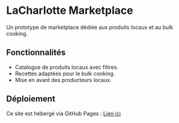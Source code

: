 # LaCharlotte Marketplace

Un prototype de marketplace dédiée aux produits locaux et au bulk cooking.

## Fonctionnalités
- Catalogue de produits locaux avec filtres.
- Recettes adaptées pour le bulk cooking.
- Mise en avant des producteurs locaux.

## Déploiement
Ce site est hébergé via GitHub Pages : [Lien ici](https://thomloy.github.io/marketplace)
